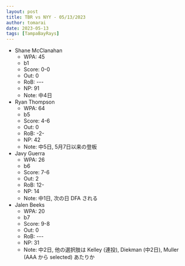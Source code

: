 ```yaml
---
layout: post
title: TBR vs NYY - 05/13/2023
author: tomarai
date: 2023-05-13
tags: [TampaBayRays]
---
```


* Shane McClanahan
	- WPA: 45
	- b1
	- Score: 0-0
	- Out: 0
	- RoB: ---
	- NP: 91
	- Note: 中4日
* Ryan Thompson
	- WPA: 64
	- b5
	- Score: 4-6
	- Out: 0
	- RoB: -2-
	- NP: 42
	- Note: 中5日, 5月7日以来の登板
* Javy Guerra
	- WPA: 26
	- b6
	- Score: 7-6
	- Out: 2
	- RoB: 12-
	- NP: 14
	- Note: 中1日, 次の日 DFA される
* Jalen Beeks
	- WPA: 20
	- b7
	- Score: 9-8
	- Out: 0
	- RoB: ---
	- NP: 31
	- Note: 中2日, 他の選択肢は Kelley (連投), Diekman (中2日), Muller (AAA から selected) あたりか

